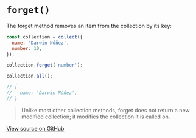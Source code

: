 # `forget()`

The forget method removes an item from the collection by its key:

```js
const collection = collect({
  name: 'Darwin Núñez',
  number: 10,
});

collection.forget('number');

collection.all();

// {
//   name: 'Darwin Núñez',
// }
```

> Unlike most other collection methods, forget does not return a new modified collection; it modifies the collection it is called on.

[View source on GitHub](https://github.com/ecrmnn/collect.js/blob/master/src/methods/forget.js)

